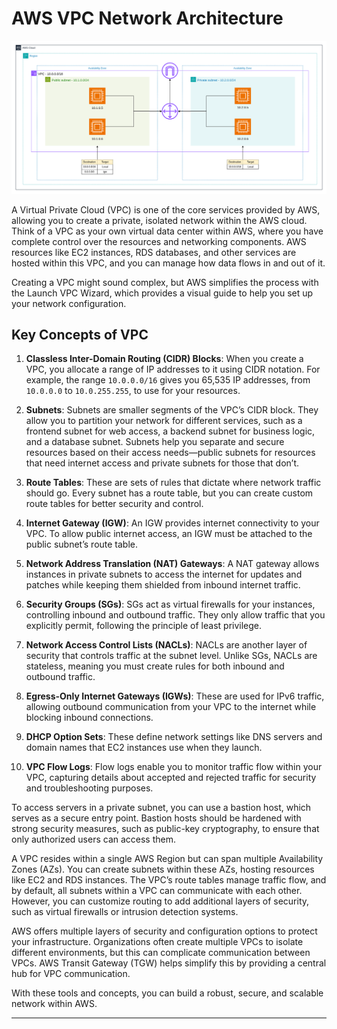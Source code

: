 # AWS VPC Network Architecture

![AWS VPC Network Architecture](1-aws-vpc-network-architecture.png)

A Virtual Private Cloud (VPC) is one of the core services provided by AWS, allowing you to create a private, isolated network within the AWS cloud. Think of a VPC as your own virtual data center within AWS, where you have complete control over the resources and networking components. AWS resources like EC2 instances, RDS databases, and other services are hosted within this VPC, and you can manage how data flows in and out of it.

Creating a VPC might sound complex, but AWS simplifies the process with the Launch VPC Wizard, which provides a visual guide to help you set up your network configuration.

## Key Concepts of VPC

1. **Classless Inter-Domain Routing (CIDR) Blocks**: When you create a VPC, you allocate a range of IP addresses to it using CIDR notation. For example, the range `10.0.0.0/16` gives you 65,535 IP addresses, from `10.0.0.0` to `10.0.255.255`, to use for your resources.

2. **Subnets**: Subnets are smaller segments of the VPC’s CIDR block. They allow you to partition your network for different services, such as a frontend subnet for web access, a backend subnet for business logic, and a database subnet. Subnets help you separate and secure resources based on their access needs—public subnets for resources that need internet access and private subnets for those that don’t.

3. **Route Tables**: These are sets of rules that dictate where network traffic should go. Every subnet has a route table, but you can create custom route tables for better security and control.

4. **Internet Gateway (IGW)**: An IGW provides internet connectivity to your VPC. To allow public internet access, an IGW must be attached to the public subnet’s route table.

5. **Network Address Translation (NAT) Gateways**: A NAT gateway allows instances in private subnets to access the internet for updates and patches while keeping them shielded from inbound internet traffic.

6. **Security Groups (SGs)**: SGs act as virtual firewalls for your instances, controlling inbound and outbound traffic. They only allow traffic that you explicitly permit, following the principle of least privilege.

7. **Network Access Control Lists (NACLs)**: NACLs are another layer of security that controls traffic at the subnet level. Unlike SGs, NACLs are stateless, meaning you must create rules for both inbound and outbound traffic.

8. **Egress-Only Internet Gateways (IGWs)**: These are used for IPv6 traffic, allowing outbound communication from your VPC to the internet while blocking inbound connections.

9. **DHCP Option Sets**: These define network settings like DNS servers and domain names that EC2 instances use when they launch.

10. **VPC Flow Logs**: Flow logs enable you to monitor traffic flow within your VPC, capturing details about accepted and rejected traffic for security and troubleshooting purposes.

To access servers in a private subnet, you can use a bastion host, which serves as a secure entry point. Bastion hosts should be hardened with strong security measures, such as public-key cryptography, to ensure that only authorized users can access them.

A VPC resides within a single AWS Region but can span multiple Availability Zones (AZs). You can create subnets within these AZs, hosting resources like EC2 and RDS instances. The VPC’s route tables manage traffic flow, and by default, all subnets within a VPC can communicate with each other. However, you can customize routing to add additional layers of security, such as virtual firewalls or intrusion detection systems.

AWS offers multiple layers of security and configuration options to protect your infrastructure. Organizations often create multiple VPCs to isolate different environments, but this can complicate communication between VPCs. AWS Transit Gateway (TGW) helps simplify this by providing a central hub for VPC communication.

With these tools and concepts, you can build a robust, secure, and scalable network within AWS.

---
